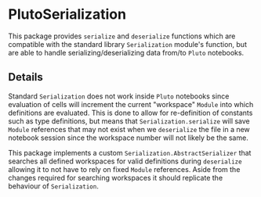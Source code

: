 # PlutoSerialization

This package provides `serialize` and `deserialize` functions which are
compatible with the standard library `Serialization` module's function, but are
able to handle serializing/deserializing data from/to `Pluto` notebooks.

## Details

Standard `Serialization` does not work inside `Pluto` notebooks since
evaluation of cells will increment the current "workspace" `Module` into which
definitions are evaluated. This is done to allow for re-definition of constants
such as type definitions, but means that `Serialization.serialize` will save
`Module` references that may not exist when we `deserialize` the file in a new
notebook session since the workspace number will not likely be the same.

This package implements a custom `Serialization.AbstractSerializer` that
searches all defined workspaces for valid definitions during `deserialize`
allowing it to not have to rely on fixed `Module` references. Aside from the
changes required for searching workspaces it should replicate the behaviour of
`Serialization`.

